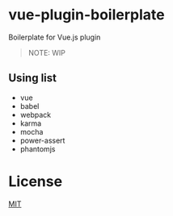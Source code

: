# vue-plugin-boilerplate

Boilerplate for Vue.js plugin

> NOTE: WIP

## Using list
- vue
- babel
- webpack
- karma
- mocha
- power-assert
- phantomjs

# License

[MIT](http://opensource.org/licenses/MIT)
